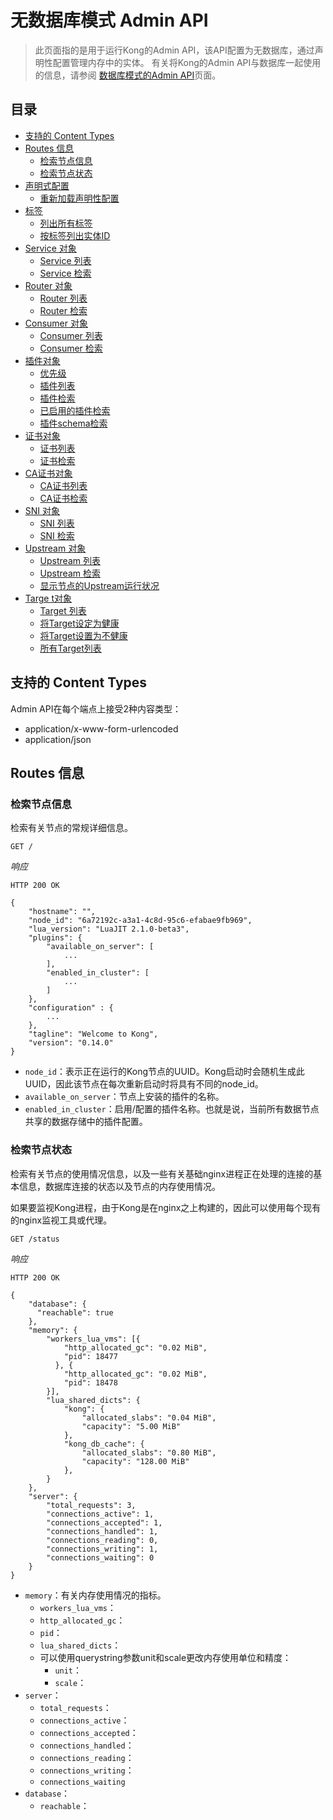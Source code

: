# 无数据库模式 Admin API 

> 此页面指的是用于运行Kong的Admin API，该API配置为无数据库，通过声明性配置管理内存中的实体。
有关将Kong的Admin API与数据库一起使用的信息，请参阅 [数据库模式的Admin API](https://docs.konghq.com/1.3.x/admin-api)页面。

## 目录

- [支持的 Content Types](#支持的-Content-Types)
- [Routes 信息](#Routes-信息)
	- [检索节点信息](#检索节点信息)
	- [检索节点状态](#检索节点状态)
- [声明式配置]()
	- [重新加载声明性配置]()
- [标签]()
	- [列出所有标签]()
	- [按标签列出实体ID]()
- [Service 对象]()
	- [Service 列表]()
	- [Service 检索]()
- [Router 对象]()
	- [Router 列表]()
	- [Router 检索]()
- [Consumer 对象]()
	- [Consumer 列表]()
	- [Consumer 检索]()
- [插件对象]()
	- [优先级]()
	- [插件列表]()
	- [插件检索]()
	- [已启用的插件检索]()
	- [插件schema检索]()
- [证书对象]()
	- [证书列表]()
	- [证书检索]()
- [CA证书对象]()
	- [CA证书列表]()
	- [CA证书检索]()
- [SNI 对象]()
	- [SNI 列表]()
	- [SNI 检索]()
- [Upstream 对象]()
	- [Upstream 列表]()
	- [Upstream 检索]()
	- [显示节点的Upstream运行状况]()
- [Targe t对象]()
	- [Target 列表]()
	- [将Target设定为健康]()
	- [将Target设置为不健康]()
	- [所有Target列表]()

## 支持的 Content Types

Admin API在每个端点上接受2种内容类型：

- application/x-www-form-urlencoded
- application/json

## Routes 信息

### 检索节点信息

检索有关节点的常规详细信息。

```
GET /
```

*响应*

```
HTTP 200 OK
```
```
{
    "hostname": "",
    "node_id": "6a72192c-a3a1-4c8d-95c6-efabae9fb969",
    "lua_version": "LuaJIT 2.1.0-beta3",
    "plugins": {
        "available_on_server": [
            ...
        ],
        "enabled_in_cluster": [
            ...
        ]
    },
    "configuration" : {
        ...
    },
    "tagline": "Welcome to Kong",
    "version": "0.14.0"
}
```

- `node_id`：表示正在运行的Kong节点的UUID。Kong启动时会随机生成此UUID，因此该节点在每次重新启动时将具有不同的node_id。
- `available_on_server`：节点上安装的插件的名称。
- `enabled_in_cluster`：启用/配置的插件名称。也就是说，当前所有数据节点共享的数据存储中的插件配置。

### 检索节点状态

检索有关节点的使用情况信息，以及一些有关基础nginx进程正在处理的连接的基本信息，数据库连接的状态以及节点的内存使用情况。

如果要监视Kong进程，由于Kong是在nginx之上构建的，因此可以使用每个现有的nginx监视工具或代理。

```
GET /status
```
*响应*
```
HTTP 200 OK
```
```
{
    "database": {
      "reachable": true
    },
    "memory": {
        "workers_lua_vms": [{
            "http_allocated_gc": "0.02 MiB",
            "pid": 18477
          }, {
            "http_allocated_gc": "0.02 MiB",
            "pid": 18478
        }],
        "lua_shared_dicts": {
            "kong": {
                "allocated_slabs": "0.04 MiB",
                "capacity": "5.00 MiB"
            },
            "kong_db_cache": {
                "allocated_slabs": "0.80 MiB",
                "capacity": "128.00 MiB"
            },
        }
    },
    "server": {
        "total_requests": 3,
        "connections_active": 1,
        "connections_accepted": 1,
        "connections_handled": 1,
        "connections_reading": 0,
        "connections_writing": 1,
        "connections_waiting": 0
    }
}
```

- `memory`：有关内存使用情况的指标。
	- `workers_lua_vms`：
	- `http_allocated_gc`：
	- `pid`：
	- `lua_shared_dicts`：
	- 可以使用querystring参数unit和scale更改内存使用单位和精度：
		- `unit`：
		- `scale`：
- `server`：
	- `total_requests`：
    - `connections_active`：
    - `connections_accepted`：
    - `connections_handled`：
    - `connections_reading`：
    - `connections_writing`：
    - `connections_waiting`
- `database`：
	- `reachable`：

















